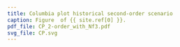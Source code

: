 ```yaml
---
title: Columbia plot historical second-order scenario
caption: Figure  of {{ site.ref[0] }}.
pdf_file: CP_2-order_with_Nf3.pdf
svg_file: CP.svg
---
```

